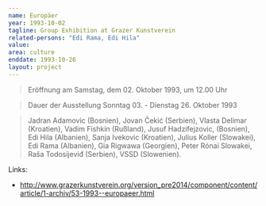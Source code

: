 ```yaml
---
name: Europäer
year: 1993-10-02
tagline: Group Exhibition at Grazer Kunstverein
related-persons: "Edi Rama, Edi Hila"
value:
area: culture
enddate: 1993-10-26
layout: project
---
```

>Eröffnung am Samstag, dem 02. Oktober 1993, um 12.00 Uhr

>Dauer der Ausstellung
Sonntag 03. - Dienstag 26. Oktober 1993

>Jadran Adamovic (Bosnien), Jovan Ĉekić (Serbien), Vlasta Delimar (Kroatien), Vadim Fishkin (Rußland), Jusuf Hadzifejzovic, (Bosnien), Edi Hila (Albanien), Sanja Ivekovic (Kroatien), Julius Koller (Slowakei), Edi Rama (Albanien), Gia Rigwawa (Georgien), Peter Rónai Slowakei, Raša Todosijeviđ (Serbien), VSSD (Slowenien).

Links:
* <http://www.grazerkunstverein.org/version_pre2014/component/content/article/1-archiv/53-1993--europaeer.html>
